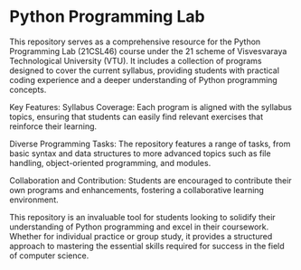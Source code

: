 # Python Programming Lab
This repository serves as a comprehensive resource for the Python Programming Lab (21CSL46) course under the 21 scheme of Visvesvaraya Technological University (VTU). It includes a collection of programs designed to cover the current syllabus, providing students with practical coding experience and a deeper understanding of Python programming concepts.

Key Features:
Syllabus Coverage: Each program is aligned with the syllabus topics, ensuring that students can easily find relevant exercises that reinforce their learning.

Diverse Programming Tasks: The repository features a range of tasks, from basic syntax and data structures to more advanced topics such as file handling, object-oriented programming, and modules.

Collaboration and Contribution: Students are encouraged to contribute their own programs and enhancements, fostering a collaborative learning environment.

This repository is an invaluable tool for students looking to solidify their understanding of Python programming and excel in their coursework. Whether for individual practice or group study, it provides a structured approach to mastering the essential skills required for success in the field of computer science.



